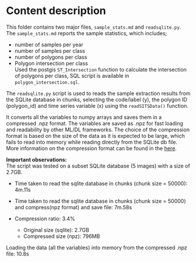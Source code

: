 # Content description

This folder contains two major files, `sample_stats.md` and `readsqlite.py`.  
The `sample_stats.md` reports the sample statistics, which includes;

- number of samples per year
- number of samples per class
- number of polygons per class
- Polygon intersection per class  
  Used the postgis `ST_Intersection` function to calculate the intersection of polygons per class, SQL script is available in `polygon_intersection.sql`.

<!-- https://gis.stackexchange.com/questions/339929/calculating-percentage-of-overlap-of-two-layers-in-qgis-3 -->

The `readsqlite.py` script is used to reads the sample extraction results from the SQLite database in chunks, selecting the code/label (y), the polygon ID (polygon_id) and time series variable (x) using the `readSITSData()` function.

It converts all the variables to numpy arrays and saves them in a compressed .npz format. The variables are saved as .npz for fast loading and readability by other ML/DL frameworks. The choice of the compression format is based on the size of the data as it is expected to be large, which fails to read into memory while reading directly from the SQLite db file. More information on the compression format can be found in the [here](https://stackoverflow.com/questions/9619199/best-way-to-preserve-numpy-arrays-on-disk).

**Important observations:**  
The script was tested on a subset SQLite database (5 images) with a size of 2.7GB.

- Time taken to read the sqlite database in chunks (chunk size = 50000): 4m.11s

- Time taken to read the sqlite database in chunks (chunk size = 50000) and compress(npz format) and save file: 7m.58s

- Compression ratio: 3.4%
  - Original size (sqlite): 2.7GB
  - Compressed size (npz): 796MB

Loading the data (all the variables) into memory from the compressed .npz file: 10.8s
